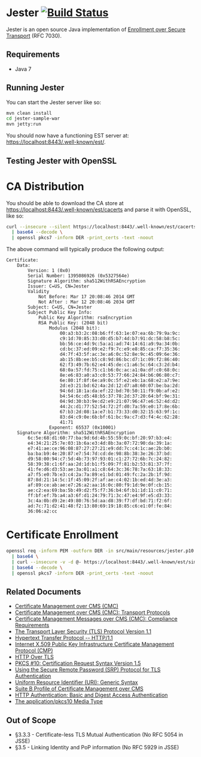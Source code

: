 Jester [![Build Status](https://travis-ci.org/jscep/jester.png?branch=master)](https://travis-ci.org/jscep/jester)
======

Jester is an open source Java implementation of [Enrollment over Secure Transport](http://tools.ietf.org/html/rfc7030) (RFC 7030).

Requirements
------------

* Java 7

Running Jester
--------------

You can start the Jester server like so:

```bash
mvn clean install
cd jester-sample-war
mvn jetty:run
```

You should now have a functioning EST server at: [https://localhost:8443/.well-known/est/](https://localhost:8443/.well-known/est/).

Testing Jester with OpenSSL
---------------------------

CA Distribution
===============

You should be able to download the CA store at [https://localhost:8443/.well-known/est/cacerts](https://localhost:8443/.well-known/est/cacerts) and parse it with OpenSSL, like so:

```bash
curl --insecure --silent https://localhost:8443/.well-known/est/cacerts \
  | base64 --decode \
  | openssl pkcs7 -inform DER -print_certs -text -noout
```

The above command will typically produce the following output:

```
Certificate:
    Data:
        Version: 1 (0x0)
        Serial Number: 1395086926 (0x5327564e)
        Signature Algorithm: sha512WithRSAEncryption
        Issuer: C=US, CN=Jester
        Validity
            Not Before: Mar 17 20:08:46 2014 GMT
            Not After : Mar 12 20:08:46 2034 GMT
        Subject: C=US, CN=Jester
        Subject Public Key Info:
            Public Key Algorithm: rsaEncryption
            RSA Public Key: (2048 bit)
                Modulus (2048 bit):
                    00:a3:b3:2c:08:b6:ff:63:1e:07:ea:6b:79:9a:9c:
                    c9:1d:70:85:33:d0:d5:b7:4d:b7:91:dc:58:b8:5c:
                    bb:56:ce:4d:9c:5a:a1:ad:74:14:61:a9:9a:34:0b:
                    cd:bc:37:ed:09:e2:f9:7c:e9:e8:85:ca:f7:35:36:
                    d4:7f:43:5f:ac:3e:a6:0c:52:8e:9c:45:09:6e:36:
                    ab:15:8b:ee:b5:c8:9d:86:bc:d7:1c:09:f2:86:40:
                    62:f3:49:7b:62:e4:45:de:c1:a6:5c:64:c3:2d:b4:
                    68:0a:57:fd:75:c1:b6:0c:ac:a1:0a:df:c0:68:0c:
                    8e:e6:83:a0:a3:c0:53:77:66:24:84:b6:06:80:c7:
                    6e:80:1f:8f:6e:a9:0c:5f:e2:eb:1a:68:e2:a7:9e:
                    2d:e3:21:bd:62:4a:2d:12:d7:a8:60:07:be:ba:2d:
                    94:6d:18:1a:da:ef:22:bd:70:50:11:f9:0b:af:e2:
                    b4:54:6c:d5:48:b5:37:78:2d:37:20:64:bf:9e:31:
                    04:9d:30:b3:9e:d2:e9:21:07:96:47:e6:52:4d:d2:
                    44:2c:d1:77:52:54:72:2f:d0:7a:59:e0:17:8e:6b:
                    67:b3:2d:08:1a:e7:b1:73:33:d0:32:15:63:9f:1c:
                    83:d4:c9:0e:6b:bf:61:bc:9a:c7:d3:f4:4c:62:28:
                    41:71
                Exponent: 65537 (0x10001)
    Signature Algorithm: sha512WithRSAEncryption
        6c:5e:68:d1:60:77:ba:9d:6d:4b:55:59:0c:bf:20:97:b3:e4:
        e4:34:21:25:7e:03:1b:6a:e3:4d:8b:3a:07:72:90:da:39:1a:
        e7:41:ae:ce:96:08:87:27:27:21:e9:dd:7c:c4:1c:ae:2b:b0:
        ba:ba:b9:4e:20:87:e7:54:7d:cd:de:98:8b:38:3e:26:37:bd:
        d9:58:00:94:c7:5d:4b:73:97:93:01:c1:27:72:6b:7c:24:82:
        58:39:38:c1:6f:aa:2d:1d:b1:f5:09:7f:81:b2:53:81:37:7f:
        41:fe:d6:d3:53:ae:3a:01:a1:c8:64:3c:36:78:7a:63:18:33:
        a7:f5:e0:7b:e3:c4:2a:7a:89:e1:bd:01:49:fc:2a:2b:1f:9d:
        87:8d:21:14:5c:1f:45:09:2f:af:ae:c4:02:1b:ed:4d:3e:a3:
        af:89:ce:ab:ae:e7:26:a2:aa:16:0c:80:f9:1d:9e:0f:cb:15:
        ae:c2:ea:69:ba:5b:49:d2:f5:f7:36:b4:6f:b1:1d:11:c0:71:
        ff:bf:ef:7b:a4:a3:6f:d1:24:79:71:3c:47:e4:9f:e5:d3:33:
        3c:4a:0b:d9:2e:49:80:76:5d:aa:d8:39:f7:df:bd:71:f2:6f:
        ad:7c:71:d2:41:48:f2:13:80:69:19:18:85:c6:e1:0f:fe:84:
        36:06:a2:cc
```

Certificate Enrollment
======================

```bash
openssl req -inform PEM -outform DER -in src/main/resources/jester.p10 \
  | base64 \
  | curl --insecure -v -d @- https://localhost:8443/.well-known/est/simpleenroll \
  | base64 --decode \
  | openssl pkcs7 -inform DER -print_certs -text -noout
```

Related Documents
-----------------

  - [Certificate Management over CMS (CMC)](http://tools.ietf.org/html/rfc5272)
  - [Certificate Management over CMS (CMC): Transport Protocols](http://tools.ietf.org/html/rfc5273)
  - [Certificate Management Messages over CMS (CMC): Compliance Requirements](http://tools.ietf.org/html/rfc5274)
  - [The Transport Layer Security (TLS) Protocol Version 1.1](http://tools.ietf.org/html/rfc4346)
  - [Hypertext Transfer Protocol -- HTTP/1.1](http://tools.ietf.org/html/rfc2616)
  - [Internet X.509 Public Key Infrastructure Certificate Management Protocol (CMP)](http://tools.ietf.org/html/rfc4210)
  - [HTTP Over TLS](http://tools.ietf.org/html/rfc2818)
  - [PKCS #10: Certification Request Syntax Version 1.5](http://tools.ietf.org/html/rfc2314)
  - [Using the Secure Remote Password (SRP) Protocol for TLS Authentication](http://tools.ietf.org/html/rfc5054)
  - [Uniform Resource Identifier (URI): Generic Syntax](http://tools.ietf.org/html/rfc3986)
  - [Suite B Profile of Certificate Management over CMS](http://tools.ietf.org/html/rfc6403)
  - [HTTP Authentication: Basic and Digest Access Authentication](http://tools.ietf.org/html/rfc2617)
  - [The application/pkcs10 Media Type](http://tools.ietf.org/html/rfc5967)

Out of Scope
------------

  - §3.3.3 - Certificate-less TLS Mutual Authentication (No RFC 5054 in JSSE)
  - §3.5 - Linking Identity and PoP information (No RFC 5929 in JSSE)
